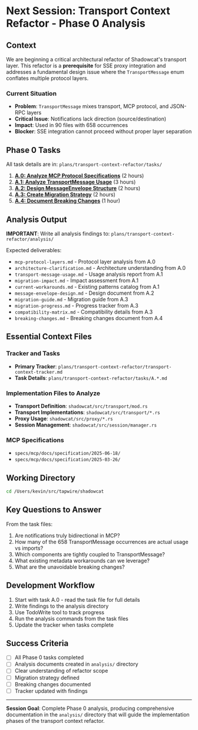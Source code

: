 # Next Session: Transport Context Refactor - Phase 0 Analysis

## Context

We are beginning a critical architectural refactor of Shadowcat's transport layer. This refactor is a **prerequisite** for SSE proxy integration and addresses a fundamental design issue where the `TransportMessage` enum conflates multiple protocol layers.

### Current Situation
- **Problem**: `TransportMessage` mixes transport, MCP protocol, and JSON-RPC layers
- **Critical Issue**: Notifications lack direction (source/destination)
- **Impact**: Used in 90 files with 658 occurrences
- **Blocker**: SSE integration cannot proceed without proper layer separation

## Phase 0 Tasks

All task details are in: `plans/transport-context-refactor/tasks/`

1. **[A.0: Analyze MCP Protocol Specifications](plans/transport-context-refactor/tasks/A.0-mcp-protocol-analysis.md)** (2 hours)
2. **[A.1: Analyze TransportMessage Usage](plans/transport-context-refactor/tasks/A.1-transport-message-usage-analysis.md)** (3 hours)
3. **[A.2: Design MessageEnvelope Structure](plans/transport-context-refactor/tasks/A.2-design-message-envelope.md)** (2 hours)
4. **[A.3: Create Migration Strategy](plans/transport-context-refactor/tasks/A.3-create-migration-strategy.md)** (2 hours)
5. **[A.4: Document Breaking Changes](plans/transport-context-refactor/tasks/A.4-document-breaking-changes.md)** (1 hour)

## Analysis Output

**IMPORTANT**: Write all analysis findings to: `plans/transport-context-refactor/analysis/`

Expected deliverables:
- `mcp-protocol-layers.md` - Protocol layer analysis from A.0
- `architecture-clarification.md` - Architecture understanding from A.0
- `transport-message-usage.md` - Usage analysis report from A.1
- `migration-impact.md` - Impact assessment from A.1
- `current-workarounds.md` - Existing patterns catalog from A.1
- `message-envelope-design.md` - Design document from A.2
- `migration-guide.md` - Migration guide from A.3
- `migration-progress.md` - Progress tracker from A.3
- `compatibility-matrix.md` - Compatibility details from A.3
- `breaking-changes.md` - Breaking changes document from A.4

## Essential Context Files

### Tracker and Tasks
- **Primary Tracker**: `plans/transport-context-refactor/transport-context-tracker.md`
- **Task Details**: `plans/transport-context-refactor/tasks/A.*.md`

### Implementation Files to Analyze
- **Transport Definition**: `shadowcat/src/transport/mod.rs`
- **Transport Implementations**: `shadowcat/src/transport/*.rs`
- **Proxy Usage**: `shadowcat/src/proxy/*.rs`
- **Session Management**: `shadowcat/src/session/manager.rs`

### MCP Specifications
- `specs/mcp/docs/specification/2025-06-18/`
- `specs/mcp/docs/specification/2025-03-26/`

## Working Directory

```bash
cd /Users/kevin/src/tapwire/shadowcat
```

## Key Questions to Answer

From the task files:
1. Are notifications truly bidirectional in MCP?
2. How many of the 658 TransportMessage occurrences are actual usage vs imports?
3. Which components are tightly coupled to TransportMessage?
4. What existing metadata workarounds can we leverage?
5. What are the unavoidable breaking changes?

## Development Workflow

1. Start with task A.0 - read the task file for full details
2. Write findings to the analysis directory
3. Use TodoWrite tool to track progress
4. Run the analysis commands from the task files
5. Update the tracker when tasks complete

## Success Criteria

- [ ] All Phase 0 tasks completed
- [ ] Analysis documents created in `analysis/` directory
- [ ] Clear understanding of refactor scope
- [ ] Migration strategy defined
- [ ] Breaking changes documented
- [ ] Tracker updated with findings

---

**Session Goal**: Complete Phase 0 analysis, producing comprehensive documentation in the `analysis/` directory that will guide the implementation phases of the transport context refactor.